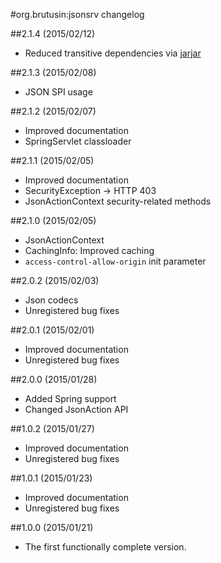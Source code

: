 #org.brutusin:jsonsrv changelog

##2.1.4 (2015/02/12)
* Reduced transitive dependencies via [jarjar](https://github.com/sonatype/jarjar-maven-plugin)

##2.1.3 (2015/02/08)
* JSON SPI usage

##2.1.2 (2015/02/07)
* Improved documentation
* SpringServlet classloader

##2.1.1 (2015/02/05)
* Improved documentation
* SecurityException -> HTTP 403
* JsonActionContext security-related methods

##2.1.0 (2015/02/05)
* JsonActionContext
* CachingInfo: Improved caching
* `access-control-allow-origin` init parameter

##2.0.2 (2015/02/03)
* Json codecs
* Unregistered bug fixes

##2.0.1 (2015/02/01)
* Improved documentation
* Unregistered bug fixes

##2.0.0 (2015/01/28)
* Added Spring support
* Changed JsonAction API

##1.0.2 (2015/01/27)
* Improved documentation
* Unregistered bug fixes

##1.0.1 (2015/01/23)
* Improved documentation
* Unregistered bug fixes

##1.0.0 (2015/01/21)
* The first functionally complete version.

